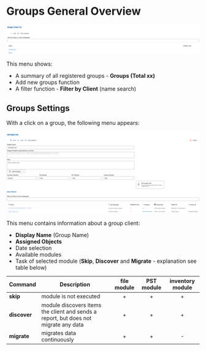 # Groups General Overview

![](../.gitbook/assets/groups1.PNG)

This menu shows:

* A summary of all registered groups - **Groups (Total xx)**
* Add new groups function
* A filter function - **Filter by Client** (name search)

## Groups Settings

With a click on a group, the following menu appears:

![](../.gitbook/assets/groups2.PNG)

This menu contains information about a group client:

* **Display Name** (Group Name)
* **Assigned Objects**
* Date selection
* Available modules
* Task of selected module (**Skip**, **Discover** and **Migrate** - explanation see table below)

| Command      | Description                                                                         | file module | PST module | inventory module |
| ------------ | ----------------------------------------------------------------------------------- | :---------: | :--------: | :--------------: |
| **skip**     | module is not executed                                                              |      +      |      +     |         +        |
| **discover** | module discovers items the client and sends a report, but does not migrate any data |      +      |      +     |         +        |
| **migrate**  | migrates data continuously                                                          |      +      |      +     |         -        |
